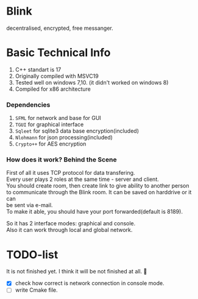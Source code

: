 # Blink
decentralised, encrypted, free messanger.

# Basic Technical Info
1. C++ standart is 17<br>
2. Originally compiled with MSVC19<br>
3. Tested well on windows 7,10. (it didn't worked on windows 8)<br>
4. Compiled for x86 architecture 

### Dependencies
1. ```SFML``` for network and base for GUI
2. ```TGUI``` for graphical interface
3. ```Sqleet``` for sqlite3 data base encryption(included)
4. ```Nlohmann``` for json processing(included)
5. ```Crypto++``` for AES encryption

### How does it work? Behind the Scene
First of all it uses TCP protocol for data transfering.<br>
Every user plays 2 roles at the same time - server and client.<br>
You should create room, then create link to give ability to another person<br>
to communicate through the Blink room. It can be saved on harddrive or it can<br>
be sent via e-mail.<br> To make it able, you should have your port forwarded(default is 8189).

So it has 2 interface modes: graphical and console.<br>
Also it can work through local and global network.<br>

# TODO-list
It is not finished yet. I think it will be not finished at all. :smiling_face_with_tear:<br> 
- [x] check how correct is network connection in console mode.
- [ ] write Cmake file.
